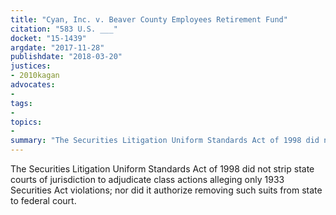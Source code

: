 ```yaml
---
title: "Cyan, Inc. v. Beaver County Employees Retirement Fund"
citation: "583 U.S. ___"
docket: "15-1439"
argdate: "2017-11-28"
publishdate: "2018-03-20"
justices:
- 2010kagan
advocates:
- 
tags:
- 
topics:
- 
summary: "The Securities Litigation Uniform Standards Act of 1998 did not strip state courts of jurisdiction to adjudicate class actions alleging only 1933 Securities Act violations; nor did it authorize removing such suits from state to federal court."
---
```

The Securities Litigation Uniform Standards Act of 1998 did not strip state courts of jurisdiction to adjudicate class actions alleging only 1933 Securities Act violations; nor did it authorize removing such suits from state to federal court.

